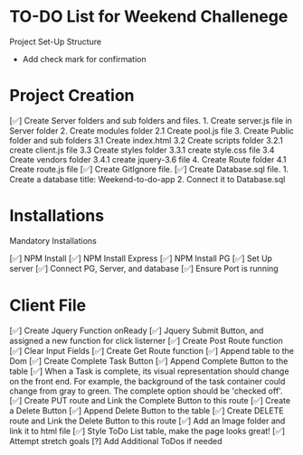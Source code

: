 # TO-DO List for Weekend Challenege

Project Set-Up Structure

* Add check mark for confirmation

# Project Creation

[✅] Create Server folders and sub folders and files. 
    1. Create server.js file in Server folder
    2. Create modules folder
        2.1 Create pool.js file
    3. Create Public folder and sub folders
        3.1 Create index.html
        3.2 Create scripts folder
            3.2.1 create client.js file
        3.3 Create styles folder
            3.3.1 create style.css file
        3.4 Create vendors folder
            3.4.1 create jquery-3.6 file
    4. Create Route folder
        4.1 Create route.js file
[✅] Create GitIgnore file. 
[✅] Create Database.sql file.
    1. Create a database title: Weekend-to-do-app
    2. Connect it to Database.sql

# Installations

Mandatory Installations

[✅] NPM Install
[✅] NPM Install Express
[✅] NPM Install PG
[✅] Set Up server
[✅] Connect PG, Server, and database
[✅] Ensure Port is running

# Client File

[✅] Create Jquery Function onReady
[✅] Jquery Submit Button, and assigned a new function for click listerner
[✅] Create Post Route function
[✅] Clear Input Fields
[✅] Create Get Route function
[✅] Append table to the Dom
[✅] Create Complete Task Button 
[✅] Append Complete Button to the table
[✅] When a Task is complete, its visual representation should change on the front end. For example, the background of the task container could change from gray to green. The complete option should be 'checked off'. 
[✅] Create PUT route and Link the Complete Button to this route
[✅] Create a Delete Button
[✅] Append Delete Button to the table
[✅] Create DELETE route and Link the Delete Button to this route
[✅] Add an Image folder and link it to html file
[✅] Style ToDo List table, make the page looks great!
[✅] Attempt stretch goals
[?] Add Additional ToDos if needed





